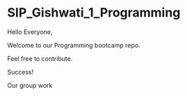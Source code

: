 # SIP_Gishwati_1_Programming

Hello Everyone,

Welcome to our Programming bootcamp repo.

Feel free to contribute.

Success!

Our group work